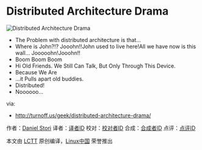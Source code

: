 Distributed Architecture Drama
===============

![Distributed Architecture Drama](http://turnoff.us/image/en/distributed-architecture-drama.png)

- The Problem with distributed architecture is that...
- Where is John?!? Jooohn!!John used to live here!All we have now is this wall... Jooooohn!Jooohn!!
- Boom Boom Boom
- Hi Old Friends. We Still Can Talk, But Only Through This Device.
- Because We Are
- ...it Pulls apart old buddies.
- Distributed!
- Noooooo...

via:
- http://turnoff.us/geek/distributed-architecture-drama/

作者：[Daniel Stori][a]
译者：[译者ID](https://github.com/译者ID)
校对：[校对者ID](https://github.com/校对者ID)
合成：[合成者ID](https://github.com/合成者ID)
点评：[点评ID](https://github.com/点评者ID)

本文由 [LCTT](https://github.com/LCTT/TranslateProject) 原创编译，[Linux中国](https://linux.cn/) 荣誉推出

[a]:http://turnoff.us/about/
